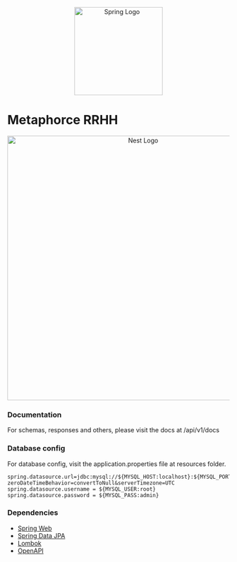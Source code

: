 <p align="center">
    <a href="https://spring.io/projects/spring-boot" target="blank"><img src="https://spring.io/images/spring-logo-9146a4d3298760c2e7e49595184e1975.svg" width="200" alt="Spring Logo" /></a>
</p>

# Metaphorce RRHH

<p align="center">
    <img src="https://i.imgur.com/uWtwBez.png" width="600" alt="Nest Logo" />
</p>

### Documentation

For schemas, responses and others, please visit the docs at /api/v1/docs

### Database config

For database config, visit the application.properties file at resources folder.
```
spring.datasource.url=jdbc:mysql://${MYSQL_HOST:localhost}:${MYSQL_PORT:3306}/${MYSQL_NAME:metaphorce}?zeroDateTimeBehavior=convertToNull&serverTimezone=UTC
spring.datasource.username = ${MYSQL_USER:root}
spring.datasource.password = ${MYSQL_PASS:admin}
```

### Dependencies

* [Spring Web](https://docs.spring.io/spring-boot/docs/2.7.2/reference/htmlsingle/#web)
* [Spring Data JPA](https://docs.spring.io/spring-boot/docs/2.7.2/reference/htmlsingle/#data.sql.jpa-and-spring-data)
* [Lombok](https://projectlombok.org/)
* [OpenAPI](https://springdoc.org/)


